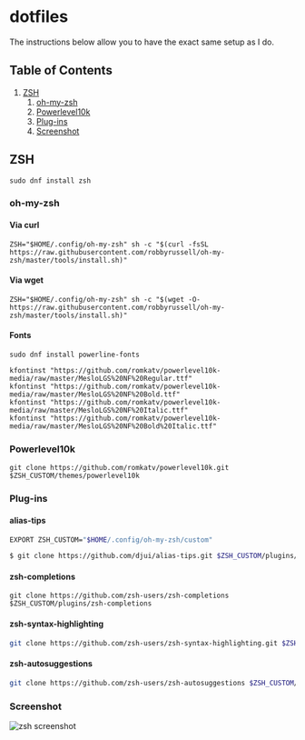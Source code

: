 # dotfiles
The instructions below allow you to have the exact same setup as I do.

## Table of Contents

1. [ZSH](#ZSH)
   1. [oh-my-zsh](#oh-my-zsh)
   1. [Powerlevel10k](#Powerlevel10k)
   1. [Plug-ins](#Plug-ins)
   1. [Screenshot](#Screenshot)

## ZSH
```shell
sudo dnf install zsh
```
### oh-my-zsh
#### Via curl

```shell
ZSH="$HOME/.config/oh-my-zsh" sh -c "$(curl -fsSL https://raw.githubusercontent.com/robbyrussell/oh-my-zsh/master/tools/install.sh)"
```

#### Via wget

```shell
ZSH="$HOME/.config/oh-my-zsh" sh -c "$(wget -O- https://raw.githubusercontent.com/robbyrussell/oh-my-zsh/master/tools/install.sh)"
```
#### Fonts
```shell
sudo dnf install powerline-fonts
```
```shell
kfontinst "https://github.com/romkatv/powerlevel10k-media/raw/master/MesloLGS%20NF%20Regular.ttf"
kfontinst "https://github.com/romkatv/powerlevel10k-media/raw/master/MesloLGS%20NF%20Bold.ttf"
kfontinst "https://github.com/romkatv/powerlevel10k-media/raw/master/MesloLGS%20NF%20Italic.ttf"
kfontinst "https://github.com/romkatv/powerlevel10k-media/raw/master/MesloLGS%20NF%20Bold%20Italic.ttf"
```

### Powerlevel10k
```shell
git clone https://github.com/romkatv/powerlevel10k.git $ZSH_CUSTOM/themes/powerlevel10k
```

### Plug-ins
#### alias-tips
```sh
EXPORT ZSH_CUSTOM="$HOME/.config/oh-my-zsh/custom"
```

```sh
$ git clone https://github.com/djui/alias-tips.git $ZSH_CUSTOM/plugins/alias-tips
```

#### zsh-completions
    git clone https://github.com/zsh-users/zsh-completions $ZSH_CUSTOM/plugins/zsh-completions

#### zsh-syntax-highlighting
```sh
git clone https://github.com/zsh-users/zsh-syntax-highlighting.git $ZSH_CUSTOM/plugins/zsh-syntax-highlighting
```

#### zsh-autosuggestions
```sh
git clone https://github.com/zsh-users/zsh-autosuggestions $ZSH_CUSTOM/plugins/zsh-autosuggestions
```

### Screenshot
![zsh screenshot](screenshots/zsh.png)
